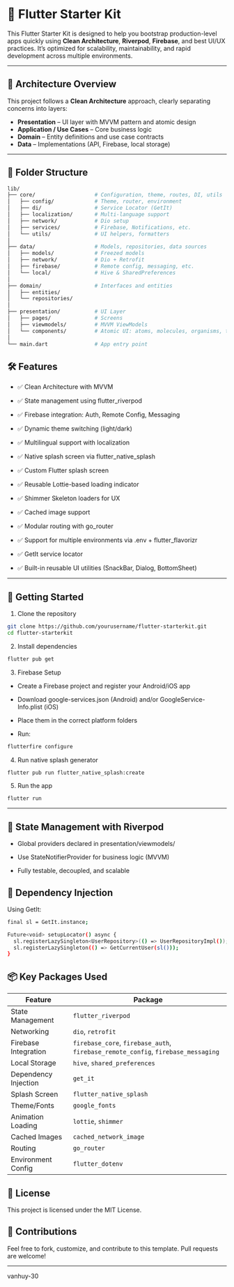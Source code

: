 # 🚀 Flutter Starter Kit

This Flutter Starter Kit is designed to help you bootstrap production-level apps quickly using **Clean Architecture**, **Riverpod**, **Firebase**, and best UI/UX practices. It’s optimized for scalability, maintainability, and rapid development across multiple environments.

---

## 🧱 Architecture Overview

This project follows a **Clean Architecture** approach, clearly separating concerns into layers:

- **Presentation** – UI layer with MVVM pattern and atomic design
- **Application / Use Cases** – Core business logic
- **Domain** – Entity definitions and use case contracts
- **Data** – Implementations (API, Firebase, local storage)

---

## 📁 Folder Structure

```bash
lib/
├── core/                   # Configuration, theme, routes, DI, utils
│   ├── config/             # Theme, router, environment
│   ├── di/                 # Service Locator (GetIt)
│   ├── localization/       # Multi-language support
│   ├── network/            # Dio setup
│   ├── services/           # Firebase, Notifications, etc.
│   └── utils/              # UI helpers, formatters
│
├── data/                   # Models, repositories, data sources
│   ├── models/             # Freezed models
│   ├── network/            # Dio + Retrofit
│   ├── firebase/           # Remote config, messaging, etc.
│   └── local/              # Hive & SharedPreferences
│
├── domain/                 # Interfaces and entities
│   ├── entities/
│   └── repositories/
│
├── presentation/           # UI Layer
│   ├── pages/              # Screens
│   ├── viewmodels/         # MVVM ViewModels
│   └── components/         # Atomic UI: atoms, molecules, organisms, templates
│
└── main.dart               # App entry point
```

## 🛠 Features

- ✅ Clean Architecture with MVVM

- ✅ State management using flutter_riverpod

- ✅ Firebase integration: Auth, Remote Config, Messaging

- ✅ Dynamic theme switching (light/dark)

- ✅ Multilingual support with localization

- ✅ Native splash screen via flutter_native_splash

- ✅ Custom Flutter splash screen

- ✅ Reusable Lottie-based loading indicator

- ✅ Shimmer Skeleton loaders for UX

- ✅ Cached image support

- ✅ Modular routing with go_router

- ✅ Support for multiple environments via .env + flutter_flavorizr

- ✅ GetIt service locator

- ✅ Built-in reusable UI utilities (SnackBar, Dialog, BottomSheet)

---

## 🚀 Getting Started

1. Clone the repository
```bash
git clone https://github.com/yourusername/flutter-starterkit.git
cd flutter-starterkit
```
2. Install dependencies
```bash
flutter pub get
```
3. Firebase Setup
- Create a Firebase project and register your Android/iOS app

- Download google-services.json (Android) and/or GoogleService-Info.plist (iOS)

- Place them in the correct platform folders

- Run:
```bash
flutterfire configure
```
4. Run native splash generator
```bash
flutter pub run flutter_native_splash:create
```
5. Run the app
```bash
flutter run
```
---

## 🧬 State Management with Riverpod
- Global providers declared in presentation/viewmodels/

- Use StateNotifierProvider for business logic (MVVM)

- Fully testable, decoupled, and scalable

## 🔌 Dependency Injection
Using GetIt:
```bash
final sl = GetIt.instance;

Future<void> setupLocator() async {
  sl.registerLazySingleton<UserRepository>(() => UserRepositoryImpl());
  sl.registerLazySingleton(() => GetCurrentUser(sl()));
}
```

## 📦 Key Packages Used
| Feature                    | Package                        |
|---------------------------|--------------------------------|
| State Management          | `flutter_riverpod`             |
| Networking                | `dio`, `retrofit`              |
| Firebase Integration      | `firebase_core`, `firebase_auth`, `firebase_remote_config`, `firebase_messaging` |
| Local Storage             | `hive`, `shared_preferences`   |
| Dependency Injection      | `get_it`                       |
| Splash Screen             | `flutter_native_splash`        |
| Theme/Fonts               | `google_fonts`                 |
| Animation Loading         | `lottie`, `shimmer`            |
| Cached Images             | `cached_network_image`         |
| Routing                   | `go_router`                    |
| Environment Config        | `flutter_dotenv`               |

## 📄 License
This project is licensed under the MIT License.

## 🙌 Contributions
Feel free to fork, customize, and contribute to this template. Pull requests are welcome!

---
vanhuy-30
